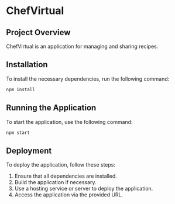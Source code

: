 # ChefVirtual

## Project Overview
ChefVirtual is an application for managing and sharing recipes.

## Installation
To install the necessary dependencies, run the following command:

```bash
npm install
```

## Running the Application
To start the application, use the following command:

```bash
npm start
```

## Deployment
To deploy the application, follow these steps:
1. Ensure that all dependencies are installed.
2. Build the application if necessary.
3. Use a hosting service or server to deploy the application.
4. Access the application via the provided URL.

